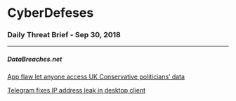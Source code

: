 # CyberDefeses
### Daily Threat Brief - Sep 30, 2018

 
-----
 
##### DataBreaches.net
[App flaw let anyone access UK Conservative politicians’ data](https://www.databreaches.net/app-flaw-let-anyone-access-uk-conservative-politicians-data/)
 
[Telegram fixes IP address leak in desktop client](https://www.databreaches.net/telegram-fixes-ip-address-leak-in-desktop-client/)
 
